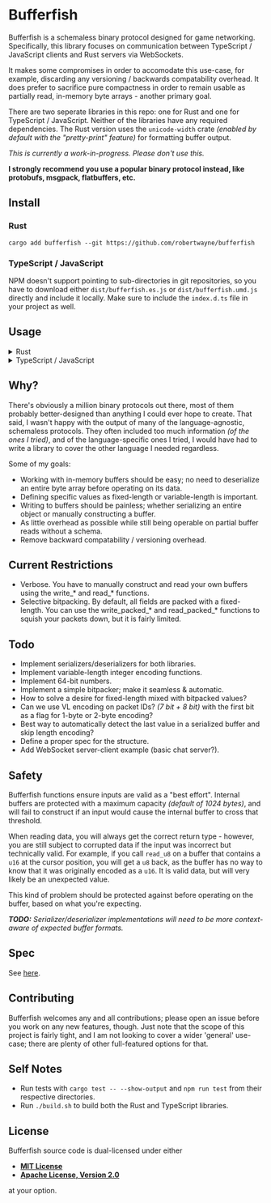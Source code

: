 # Bufferfish

Bufferfish is a schemaless binary protocol designed for game networking. Specifically, this library focuses on communication between TypeScript / JavaScript clients and Rust servers via WebSockets.

It makes some compromises in order to accomodate this use-case, for example,
discarding any versioning / backwards compatability overhead. It does prefer to
sacrifice pure compactness in order to remain usable as partially read,
in-memory byte arrays - another primary goal.

There are two seperate libraries in this repo: one for Rust and one for
TypeScript / JavaScript. Neither of the libraries have any required dependencies.
The Rust version uses the `unicode-width` crate _(enabled by default with the
"pretty-print" feature)_ for formatting buffer output.

_This is currently a work-in-progress. Please don't use this._

**I strongly recommend you use a popular binary protocol instead, like
protobufs, msgpack, flatbuffers, etc.**

## Install

<!-- markdownlint-disable -->

### Rust

    cargo add bufferfish --git https://github.com/robertwayne/bufferfish

### TypeScript / JavaScript

NPM doesn't support pointing to sub-directories in git repositories, so you have to download either `dist/bufferfish.es.js` or `dist/bufferfish.umd.js` directly and include it locally. Make sure to include the `index.d.ts` file in your project as well.

</details>

## Usage

<details>
<summary>Rust</summary>

```rust
// src/main.rs
use bufferfish::Bufferfish;

fn main() {
    let mut buf = Bufferfish::new();
    buf.write_string("Hello, world!")?;
    println!("{}", buf);

    let s = buf.read_string()?;
    println!("{}", s);

    Ok(())
}
```
Output:

     Byte:  0  13  72  101  108  108  111  44  32  119  111  114  108  100  33
    Index:  0   1   2    3    4    5    6   7   8    9   10   11   12   13  14

    Hello, world!

</details>

<details>
  <summary>TypeScript / JavaScript</summary>

  ```ts
  import { Bufferfish } from "bufferfish"
  // ...or...
  const bufferfish = require("bufferfish")

  const buf = new Bufferfish()
  buf.writeUint16(65535)
  console.table(buf.view())

  const n = buf.readUint16()
  console.log(n)
  ```

  Output:

    ┌─────────┬────────┐
    │ (index) │ Values │
    ├─────────┼────────┤
    │    0    │  255   │
    └─────────┴────────┘

    65535

</details>

<!-- markdownlint-enable -->

## Why?

There's obviously a million binary protocols out there, most of them probably
better-designed than anything I could ever hope to create. That said, I wasn't
happy with the output of many of the language-agnostic, schemaless protocols.
They often included too much information _(of the ones I tried)_, and of the
language-specific ones I tried, I would have had to write a library to cover the
other language I needed regardless.

Some of my goals:

- Working with in-memory buffers should be easy; no need to deserialize an
  entire byte array before operating on its data.
- Defining specific values as fixed-length or variable-length is important.
- Writing to buffers should be painless; whether serializing an entire object or
  manually constructing a buffer.
- As little overhead as possible while still being operable on partial buffer
  reads without a schema.
- Remove backward compatability / versioning overhead.

## Current Restrictions

- Verbose. You have to manually construct and read your own buffers using the
  write_\* and read_\* functions.
- Selective bitpacking. By default, all fields are packed with a fixed-length.
  You can use the write_packed_\* and read_packed_\* functions to squish your
  packets down, but it is fairly limited.

## Todo

- Implement serializers/deserializers for both libraries.
- Implement variable-length integer encoding functions.
- Implement 64-bit numbers.
- Implement a simple bitpacker; make it seamless & automatic.
- How to solve a desire for fixed-length mixed with bitpacked values?
- Can we use VL encoding on packet IDs? _(7 bit + 8 bit)_ with the first bit as
  a flag for 1-byte or 2-byte encoding?
- Best way to automatically detect the last value in a serialized buffer and
  skip length encoding?
- Define a proper spec for the structure.
- Add WebSocket server-client example (basic chat server?).

## Safety

Bufferfish functions ensure inputs are valid as a "best effort". Internal
buffers are protected with a maximum capacity _(default of 1024 bytes)_, and
will fail to construct if an input would cause the internal buffer to cross that
threshold.

When reading data, you will always get the correct return type - however, you
are still subject to corrupted data if the input was incorrect but technically
valid. For example, if you call `read_u8` on a buffer that contains a `u16` at
the cursor position, you will get a `u8` back, as the buffer has no way to know
that it was originally encoded as a `u16`. It is valid data, but will very
likely be an unexpected value.

This kind of problem should be protected against before operating on the buffer,
based on what you're expecting.

_**TODO:** Serializer/deserializer implementations will need to be more
context-aware of expected buffer formats._

## Spec

See [here](/SPECIFICATION.md).

## Contributing

Bufferfish welcomes any and all contributions; please open an issue before you
work on any new features, though. Just note that the scope of this project is
fairly tight, and I am not looking to cover a wider 'general' use-case; there
are plenty of other full-featured options for that.

## Self Notes

- Run tests with `cargo test -- --show-output` and `npm run test` from their
  respective directories.
- Run `./build.sh` to build both the Rust and TypeScript libraries.

## License

Bufferfish source code is dual-licensed under either

- **[MIT License](/docs/LICENSE-MIT)**
- **[Apache License, Version 2.0](/docs/LICENSE-APACHE)**

at your option.
